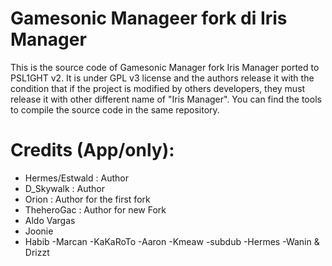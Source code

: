 Gamesonic Manageer fork di Iris Manager
=============

 

  This is the source code of Gamesonic Manager fork Iris Manager ported to PSL1GHT v2. It is under GPL v3 license and the authors
  release it with the condition that if the project is modified by others developers, they must release it
  with other different name of "Iris Manager". You can find the tools to compile the source code in the same
  repository.

  Credits (App/only):
====================

- Hermes/Estwald       : Author
- D_Skywalk            : Author
- Orion                : Author for the first fork
- TheheroGac           : Author for new Fork
- Aldo Vargas          
- Joonie
- Habib
-Marcan
-KaKaRoTo
-Aaron
-Kmeaw
-subdub
-Hermes
-Wanin & Drizzt









